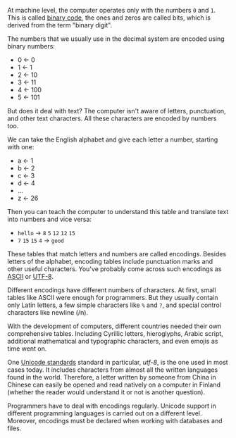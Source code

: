 
At machine level, the computer operates only with the numbers `0` and `1`. This is called [binary code](https://en.wikipedia.org/wiki/Binary_code), the ones and zeros are called bits, which is derived from the term "binary digit".

The numbers that we usually use in the decimal system are encoded using binary numbers:

- 0 ← 0
- 1 ← 1
- 2 ← 10
- 3 ← 11
- 4 ← 100
- 5 ← 101

But does it deal with text? The computer isn't aware of letters, punctuation, and other text characters. All these characters are encoded by numbers too.

We can take the English alphabet and give each letter a number, starting with one:

- a ← 1
- b ← 2
- c ← 3
- d ← 4
- ...
- z ← 26

Then you can teach the computer to understand this table and translate text into numbers and vice versa:

- `hello` → `8` `5` `12` `12` `15`
- `7` `15` `15` `4` → `good`

These tables that match letters and numbers are called encodings. Besides letters of the alphabet, encoding tables include punctuation marks and other useful characters. You've probably come across such encodings as [ASCII](https://en.wikipedia.org/wiki/ASCII) or [UTF-8](https://en.wikipedia.org/wiki/UTF-8).

Different encodings have different numbers of characters. At first, small tables like ASCII were enough for programmers. But they usually contain only Latin letters, a few simple characters like `%` and `?`, and special control characters like newline (/n).

With the development of computers, different countries needed their own comprehensive tables. Including Cyrillic letters, hieroglyphs, Arabic script, additional mathematical and typographic characters, and even emojis as time went on.

One [Unicode standards](https://en.wikipedia.org/wiki/Unicode) standard in particular, *utf-8*, is the one used in most cases today. It includes characters from almost all the written languages found in the world. Therefore, a letter written by someone from China in Chinese can easily be opened and read natively on a computer in Finland (whether the reader would understand it or not is another question).

Programmers have to deal with encodings regularly. Unicode support in different programming languages is carried out on a different level. Moreover, encodings must be declared when working with databases and files.
